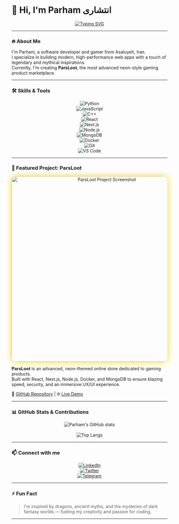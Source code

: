 # 👋 Hi, I'm Parham انتشاری

<div align="center">

[![Typing SVG](https://readme-typing-svg.herokuapp.com?font=Fira+Code&weight=700&size=32&duration=3500&pause=700&color=FFD700&background=00000000&center=true&vCenter=true&width=600&height=60&lines=Passionate+Programmer+%26+Gamer;Dragon+Lover+%26+Dark+Fantasy+Enthusiast;Creator+of+ParsLoot)](https://github.com/paralix)

</div>

---

### 🔥 About Me  
I'm Parham, a software developer and gamer from Asaluyeh, Iran.  
I specialize in building modern, high-performance web apps with a touch of legendary and mythical inspirations.  
Currently, I'm creating **ParsLoot**, the most advanced neon-style gaming product marketplace.

---

### 🛠️ Skills & Tools

<div align="center">

![Python](https://img.shields.io/badge/-Python-FFD700?style=for-the-badge&logo=python&logoColor=000000)  
![JavaScript](https://img.shields.io/badge/-JavaScript-FFD700?style=for-the-badge&logo=javascript&logoColor=000000)  
![C++](https://img.shields.io/badge/-C++-FFD700?style=for-the-badge&logo=c%2B%2B&logoColor=000000)  
![React](https://img.shields.io/badge/-React-FFD700?style=for-the-badge&logo=react&logoColor=000000)  
![Next.js](https://img.shields.io/badge/-Next.js-FFD700?style=for-the-badge&logo=next.js&logoColor=000000)  
![Node.js](https://img.shields.io/badge/-Node.js-FFD700?style=for-the-badge&logo=node.js&logoColor=000000)  
![MongoDB](https://img.shields.io/badge/-MongoDB-FFD700?style=for-the-badge&logo=mongodb&logoColor=000000)  
![Docker](https://img.shields.io/badge/-Docker-FFD700?style=for-the-badge&logo=docker&logoColor=000000)  
![Git](https://img.shields.io/badge/-Git-FFD700?style=for-the-badge&logo=git&logoColor=000000)  
![VS Code](https://img.shields.io/badge/-VS_Code-FFD700?style=for-the-badge&logo=visual-studio-code&logoColor=000000)  

</div>

---

### 💼 Featured Project: ParsLoot

<div align="center">

<a href="https://github.com/yourusername/parsloot" target="_blank" rel="noopener noreferrer">
  <img src="https://cdn.dribbble.com/users/1787320/screenshots/12345678/parsloot_screenshot.png" alt="ParsLoot Project Screenshot" width="600" style="border-radius:15px; box-shadow: 0 0 20px #FFD700;" />
</a>

</div>

**ParsLoot** is an advanced, neon-themed online store dedicated to gaming products.  
Built with React, Next.js, Node.js, Docker, and MongoDB to ensure blazing speed, security, and an immersive UX/UI experience.

🔗 [GitHub Repository](https://github.com/yourusername/parsloot) | 🌐 [Live Demo](https://parsloot.example.com)

---

### 📊 GitHub Stats & Contributions

<div align="center">

![Parham's GitHub stats](https://github-readme-stats.vercel.app/api?username=yourusername&show_icons=true&theme=radical&count_private=true&hide_border=true)  
<br />
![Top Langs](https://github-readme-stats.vercel.app/api/top-langs/?username=yourusername&layout=compact&theme=radical&hide_border=true)

</div>

---

### 📫 Connect with me

<div align="center">

[![LinkedIn](https://img.shields.io/badge/-LinkedIn-FFD700?style=for-the-badge&logo=linkedin&logoColor=000000)](https://linkedin.com/in/yourlinkedin)  
[![Twitter](https://img.shields.io/badge/-Twitter-FFD700?style=for-the-badge&logo=twitter&logoColor=000000)](https://twitter.com/yourtwitter)  
[![Telegram](https://img.shields.io/badge/-Telegram-FFD700?style=for-the-badge&logo=telegram&logoColor=000000)](https://t.me/yourtelegram)

</div>

---

### ⚡ Fun Fact  

> I'm inspired by dragons, ancient myths, and the mysteries of dark fantasy worlds — fueling my creativity and passion for coding.

---

